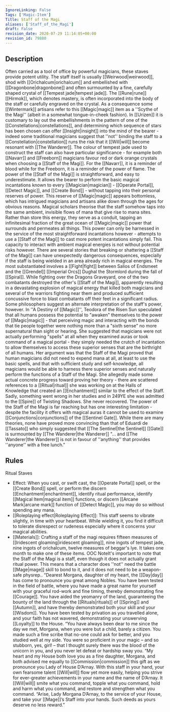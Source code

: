 ```yaml
---
IgnoreLinking: False
Tags: ['Magic-Item']
Title: Staff of the Magi
aliases: ['Staff_of_the_Magi']
draft: False
revision_date: 2020-07-29 11:14:05+00:00
revision_id: 79880
---
```


## Description
Often carried as a tool of office by powerful magicians, these staves provide potent utility. The staff itself is usually [[Weirwood|weirwood]], shod with [[Orichalcum|orichalcum]] and embellished with [[Dragonbone|dragonbone]] and often surmounted by a fine, carefully shaped crystal of [[Tempest jade|tempest jade]]. The [[Rune|rune]] [[Hirmok]], which denotes mastery, is often incorporated into the body of the staff or carefully  engraved on the crystal. As a consequence some [[Wintermark]] artisans refer to this [[Magic|magic]] item as a ''Scythe of the Magi'' (albeit in a somewhat tongue-in-cheek fashion). In [[Urizen]] it is customary to lay out the embellishments in the pattern of one of the [[Constellations|constellations]], and determining which sequence of stars has been chosen can offer [[Insight|insight]] into the mind of the bearer - indeed some traditional magicians suggest that ''not'' binding the staff to a [[Constellation|constellation]] runs the risk that it [[Will|will]] become resonant with [[The Wanderer]]. The colour of tempest jade used to construct the staff can also have particular significance - for example both [[Navarr]] and [[Freeborn]] magicians favour red or dark orange crystals when choosing a [[Staff of the Magi]]. For the [[Navarr]], it is a reminder of blood while for the Freeborn, it is a reminder of the power of flame. 
The power of the [[Staff of the Magi]] is straightforward, and easy to underestimate. It allows the bearer to perform the basic magical incantations known to every [[Magician|magician]] - [[Operate Portal]], [[Detect Magic]], and [[Create Bond]] - without tapping into their personal reserves of power. This reserve of [[Magic|magic]] appears bottomless, which has intrigued magicians and artisans alike down through the ages for obvious reasons. Magical scholars theorise that the staff somehow taps into the same ambient, invisible flows of mana that give rise to mana sites. Rather than store this energy, they serve as a conduit, tapping an infinitesimal fraction of the great ocean of [[Magic|magic]] power that surrounds and permeates all things. This power can only be harnessed in the service of the most straightforward incantations however - attempts to use a [[Staff of the Magi]] to cast more potent incantations simply fail.
This capacity to interact with ambient magical energies is not without potential risks however. There are several stories that breaking or shattering a [[Staff of the Magi]] can have unexpectedly dangerous consequences, especially if the staff is being wielded in an area already rich in magical energies. The most substantiated involves a [[Fight|fight]] between Salios of Endsmeet and the [[Grendel]] [[Imperial Orcs]] Dughal the Stormlord during the fall of [[Spiral]]. While fighting over the Dragons Graveyard, one of the two combatants destroyed the other's [[Staff of the Magi]], apparently resulting in a devastating explosion of magical energy that killed both magicians and several of the warriors fighting near them and produced sufficient concussive force to blast combatants off their feet in a significant radius. 
Some philosophers suggest an alternate interpretation of the staff's power, however. In ''A Destiny of [[Magic]]'', Teodora of the Risen Sun speculated that all humans possess the potential to "awaken" themselves to the power of [[Magic|magic]] - that perceiving magic and interacting with the bonds that tie people together were nothing more than a "sixth sense" no more supernatural than sight or hearing. She suggested that magicians were not actually performing "spells" at all when they examined auras or took command of a magical portal - they simply needed the crutch of incantation to allow themselves to access these superior senses that are the birthright of all humans. Her argument was that the Staff of the Magi proved that human magicians did not need to expend mana at all, at least to use the basic spells, and that with sufficient study and self-knowledge, all magicians would be able to harness there superior senses and naturally perform the functions of a Staff of the Magi. She allegedly made some actual concrete progress toward proving her theory - there are scattered references to a [[Ritual|ritual]] she was working on at the Halls of Knowledge that created an [[Enchantment]] similar to the effect of the Staff. Sadly, something went wrong in her studies and in 249YE she was admitted to the [[Spire]] of Twisting Shadows. She never recovered.
The power of the Staff of the Magi is far reaching but has one interesting limitation - despite the facility it offers with magical auras it cannot be used to examine [[Conjunctions|conjunctions]] of the [[Sentinel Gate]]. While there are many theories, none have proved more convincing than that of Eduardi de [[Tassato]] who simply suggested that [[The Sentinel|the Sentinel]] [[Gate]] is surmounted by [[The Wanderer|the Wanderer]] "... and [[The Wanderer|the Wanderer]] is not in favour of ''anything'' that provides ''anyone'' with a free lunch."
## Rules
Ritual Staves
* Effect: When you cast, or swift cast, the [[Operate Portal]] spell, or the [[Create Bond]] spell, or perform the discern [[Enchantment|enchantment]], identify ritual performance, identify [[Magical Item|magical item]] functions, or discern [[Arcane Mark|arcane mark]] function of [[Detect Magic]], you may do so without spending any mana.
* [[Roleplaying effect|Roleplaying Effect]]: This staff seems to vibrate slightly, in time with your heartbeat. While wielding it, you find it difficult to tolerate disrespect or rudeness especially where it concerns your magical abilities.
* [[Materials]]: Crafting a staff of the magi requires fifteen measures of [[Iridescent gloaming|iridescent gloaming]], nine ingots of tempest jade, nine ingots of orichalcum, twelve measures of beggar's lye. It takes one month to make one of these items.
OOC NoteIt's important to note that the Staff of the Magi is a staff, even though it does not actually grant ritual power. This means that a character does ''not'' need the battle [[Mage|mage]] skill to bond to it, and it does not need to be a weapon-safe physrep.. 
“Dearest Morgana, daughter of my heart, the [[Day|day]] has come to pronounce you great among Nobles. You have been tested in the field of battle, where you have made a great name for yourself with your graceful rod-work and fine timing, thereby demonstrating fine [[Courage]]. You have aided the yeomanry of the land, guaranteeing the bounty of the land through the [[Rituals|rituals]] of [[Spring]] and [[Autumn]], and have thereby demonstrated both your skill and your [[Wisdom]]. You have been tested by privation as you travelled alone, and your faith has not wavered, demonstrating your unswerving [[Loyalty]] to the House.
“You have always been dear to me since the day we met, Morgana, when you were but a child, barely a citizen. You made such a fine scribe that no-one could ask for better, and you studied well at my side. You were so proficient in your magic – and so stubborn, yes, girl! – that I thought surely there was the blood of the unicorn in you, and you never let defeat or hardship sway you. 
“My heart and my House both love you as a fine daughter, Morgana, and both advised me equally to [[Commission|commission]] this gift as we pronounce you Lady of House D’Arnay. With this staff in your hand, your own fearsome talent [[Will|will]] flow yet more easily, helping you strive for ever-greater achievements in your name and the name of D’Arnay. It [[Will|will]] smite what you command, topple what you command, hold and harm what you command, and restore and strengthen what you command. 
“Arise, Lady Morgana D’Arnay, to the service of your House, and take your [[Mage]]’s Staff into your hands. Such deeds as yours deserve no less reward.”